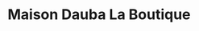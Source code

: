 ---
title: "Maison Dauba La Boutique"
url: /maubourguet/maison-dauba-la-boutique/
shop: charcuterie
---